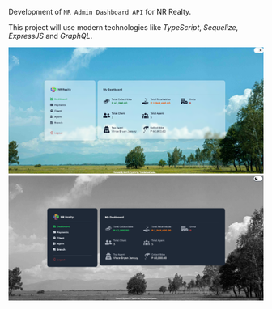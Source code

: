 Development of `NR Admin Dashboard API` for NR Realty. 

This project will use modern technologies like *TypeScript*, *Sequelize*, *ExpressJS* and *GraphQL*.


![Preview](https://raw.githubusercontent.com/lenn0n/nr-admin-app/master/public/light.png)
![Preview](https://raw.githubusercontent.com/lenn0n/nr-admin-app/master/public/dark.png)
